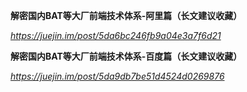 **解密国内BAT等大厂前端技术体系-阿里篇（长文建议收藏）**

*https://juejin.im/post/5da6bc246fb9a04e3a7f6d21*



**解密国内BAT等大厂前端技术体系-百度篇（长文建议收藏）**

*https://juejin.im/post/5da9db7be51d4524d0269876*

